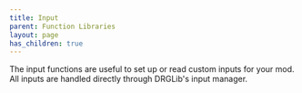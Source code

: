 ```yaml
---
title: Input
parent: Function Libraries
layout: page
has_children: true
---
```


The input functions are useful to set up or read custom inputs for your mod. All inputs are handled directly through DRGLib's input manager.
